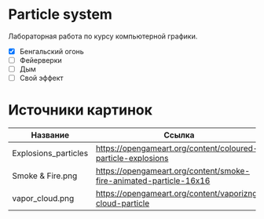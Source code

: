 # Particle system
Лабораторная работа по курсу компьютерной графики.

- [x] Бенгальский огонь
- [ ] Фейерверки
- [ ] Дым
- [ ] Свой эффект

# Источники картинок
|Название|Ссылка|Автор|
|-|-|-|
|Explosions_particles|https://opengameart.org/content/coloured-particle-explosions|Tiamalt
|Smoke & Fire.png|https://opengameart.org/content/smoke-fire-animated-particle-16x16|KnoblePersona
|vapor_cloud.png|https://opengameart.org/content/vaporizng-cloud-particle|davididev